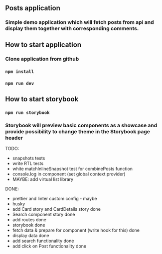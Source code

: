 ## Posts application

### Simple demo application which will fetch posts from api and display them together with corresponding comments.

## How to start application

### Clone application from github

### `npm install`

### `npm run dev`

## How to start storybook

### `npm run storybook`

### Storybook will preview basic components as a showcase and provide possibility to change theme in the Storybook page header

TODO:

- snapshots tests
- write RTL tests
- white matchInlineSnapshot test for combinePosts function
- console.log in component (set global context provider)
- MAYBE: add virtual list library

DONE:

- prettier and linter custom config - maybe
- husky
- add Card story and CardDetails story done
- Search component story done
- add routes done
- storybook done
- fetch data & prepare for component (write hook for this) done
- display data done
- add search functionality done
- add click on Post functionality done
